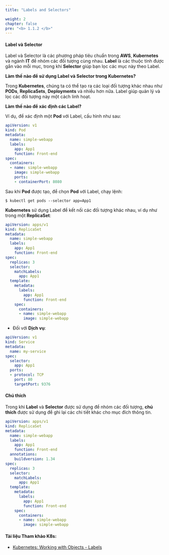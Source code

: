 ```yaml
---
title: "Labels and Selectors"

weight: 2
chapter: false
pre: "<b> 1.1.2 </b>"
---
```


#### Label và Selector

Label và Selector là các phương pháp tiêu chuẩn trong **AWS**, **Kubernetes** và ngành **IT** để nhóm các đối tượng cùng nhau. **Label** là các thuộc tính được gắn vào mỗi mục, trong khi **Selector** giúp bạn lọc các mục này theo Label.

**Làm thế nào để sử dụng Label và Selector trong Kubernetes?**

Trong **Kubernetes**, chúng ta có thể tạo ra các loại đối tượng khác nhau như **PODs**, **ReplicaSets**, **Deployments** và nhiều hơn nữa. Label giúp quản lý và lọc các đối tượng này một cách linh hoạt.

**Làm thế nào để xác định các Label?**

Ví dụ, để xác định một **Pod** với Label, cấu hình như sau:

```yaml
apiVersion: v1
kind: Pod
metadata:
  name: simple-webapp
  labels:
    app: App1
    function: Front-end
spec:
  containers:
  - name: simple-webapp
    image: simple-webapp
    ports:
    - containerPort: 8080
```

Sau khi **Pod** được tạo, để chọn **Pod** với Label, chạy lệnh:

```shell
$ kubectl get pods --selector app=App1
```

**Kubernetes** sử dụng Label để kết nối các đối tượng khác nhau, ví dụ như trong một **ReplicaSet**:

```yaml
apiVersion: apps/v1
kind: ReplicaSet
metadata:
  name: simple-webapp
  labels:
    app: App1
    function: Front-end
spec:
  replicas: 3
  selector:
    matchLabels:
      app: App1
  template:
    metadata:
      labels:
        app: App1
        function: Front-end
    spec:
      containers:
      - name: simple-webapp
        image: simple-webapp
```

- Đối với **Dịch vụ**:

```yaml
apiVersion: v1
kind: Service
metadata:
  name: my-service
spec:
  selector:
    app: App1
  ports:
  - protocol: TCP
    port: 80
    targetPort: 9376
```

#### Chú thích

Trong khi **Label** và **Selector** được sử dụng để nhóm các đối tượng, **chú thích** được sử dụng để ghi lại các chi tiết khác cho mục đích thông tin.

```yaml
apiVersion: apps/v1
kind: ReplicaSet
metadata:
  name: simple-webapp
  labels:
    app: App1
    function: Front-end
  annotations:
    buildversion: 1.34
spec:
  replicas: 3
  selector:
    matchLabels:
      app: App1
  template:
    metadata:
      labels:
        app: App1
        function: Front-end
    spec:
      containers:
      - name: simple-webapp
        image: simple-webapp
```

#### Tài liệu Tham khảo K8s:

- [Kubernetes: Working with Objects - Labels](https://kubernetes.io/docs/concepts/overview/working-with-objects/labels/)